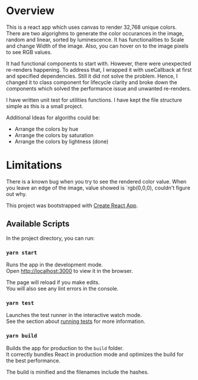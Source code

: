# Overview
This is a react app which uses canvas to render 32,768 unique colors. There are two algorighms to generate the color occurances in the image, random and linear, sorted by luminescence. It has functionalities to Scale and change Width of the image. Also, you can hover on to the image pixels to see RGB values.
 
It had functional components to start with. However, there were unexpected re-renders happening. To address that, I wrapped it with useCallback at first and specified dependencies. Still it did not solve the problem. Hence, I changed it to class component for lifecycle clarity and broke down the components which solved the performance issue and unwanted re-renders.

I have written unit test for utilities functions. I have kept the file structure simple as this is a small project.

Additional Ideas for algoriths could be:
- Arrange the colors by hue
- Arrange the colors by saturation
- Arrange the colors by lightness (done)


# Limitations
There is a known bug when you try to see the rendered color value. When you leave an edge of the image, value showed is `rgb(0,0,0), couldn't figure out why.

This project was bootstrapped with [Create React App](https://github.com/facebook/create-react-app).

## Available Scripts

In the project directory, you can run:

### `yarn start`

Runs the app in the development mode.<br />
Open [http://localhost:3000](http://localhost:3000) to view it in the browser.

The page will reload if you make edits.<br />
You will also see any lint errors in the console.

### `yarn test`

Launches the test runner in the interactive watch mode.<br />
See the section about [running tests](https://facebook.github.io/create-react-app/docs/running-tests) for more information.

### `yarn build`

Builds the app for production to the `build` folder.<br />
It correctly bundles React in production mode and optimizes the build for the best performance.

The build is minified and the filenames include the hashes.<br />
